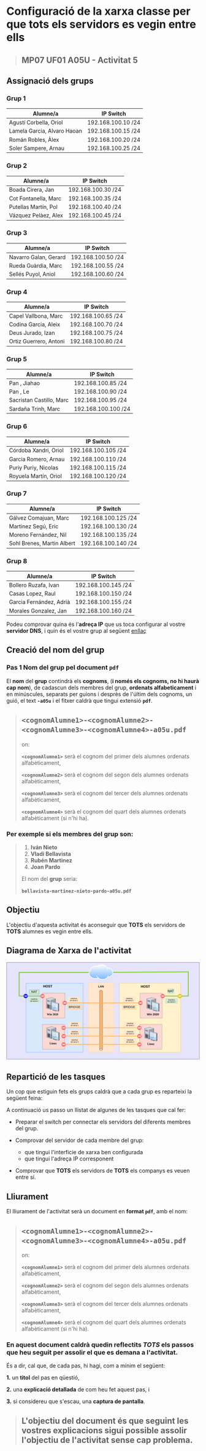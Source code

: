 # Configuració de la xarxa classe per que tots els servidors es vegin entre ells

> ## MP07 UF01 A05U - Activitat 5

## Assignació dels grups

### Grup 1

|Alumne/a|IP Switch|
|---|---|
|Agustí Corbella, Oriol|192.168.100.10 /24|
|Lamela Garcia, Alvaro Haoan|192.168.100.15 /24|
|Román Robles, Àlex|192.168.100.20 /24|
|Soler Sampere, Arnau|192.168.100.25 /24|

### Grup 2

|Alumne/a|IP Switch|
|---|---|
|Boada Cirera, Jan|192.168.100.30 /24|
|Cot Fontanella, Marc|192.168.100.35 /24|
|Putellas Martín, Pol|192.168.100.40 /24|
|Vázquez Pelàez, Alex|192.168.100.45 /24|

### Grup 3

|Alumne/a|IP Switch|
|---|---|
|Navarro Galan, Gerard|192.168.100.50 /24|
|Rueda Guàrdia, Marc|192.168.100.55 /24|
|Sellés Puyol, Aniol|192.168.100.60 /24|

### Grup 4

|Alumne/a|IP Switch|
|---|---|
|Capel Vallbona, Marc|192.168.100.65 /24|
|Codina Garcia, Aleix|192.168.100.70 /24|
|Deus Jurado, Izan|192.168.100.75 /24|
|Ortiz Guerrero, Antoni|192.168.100.80 /24|

### Grup 5

|Alumne/a|IP Switch|
|---|---|
|Pan , Jiahao|192.168.100.85 /24|
|Pan , Le|192.168.100.90 /24|
|Sacristan Castillo, Marc|192.168.100.95 /24|
|Sardaña Trinh, Marc|192.168.100.100 /24|

### Grup 6

|Alumne/a|IP Switch|
|---|---|
|Córdoba Xandri, Oriol|192.168.100.105 /24|
|Garcia Romero, Arnau|192.168.100.110 /24|
|Puriy Puriy, Nicolas|192.168.100.115 /24|
|Royuela Martín, Oriol|192.168.100.120 /24|

### Grup 7

|Alumne/a|IP Switch|
|---|---|
|Gálvez Comajuan, Marc|192.168.100.125 /24|
|Martinez Segú, Eric|192.168.100.130 /24|
|Moreno Fernández, Nil|192.168.100.135 /24|
|Sohl Brenes, Martin Albert|192.168.100.140 /24|

### Grup 8

|Alumne/a|IP Switch|
|---|---|
|Bollero Ruzafa, Ivan|192.168.100.145 /24|
|Casas Lopez, Raul|192.168.100.150 /24|
|Garcia Fernández, Adrià|192.168.100.155 /24|
|Morales Gonzalez, Jan|192.168.100.160 /24|

Podeu comprovar quina és l'**adreça IP** que us toca configurar al vostre **servidor DNS**, i quin és el vostre grup al següent [enllaç](https://script.google.com/a/macros/ginebro.cat/s/AKfycbwyXcC3_d4qYKO2lxQMkS_GXYfajSFB1BP9CX98d9DAN9s3QCf-jfbAvzj5-1Se8_O9gA/exec)

## Creació del nom del grup

### **Pas 1** Nom del grup pel document **```pdf```**

El **nom** del **grup** contindrà els **cognoms**, (**i només els cognoms, no hi haurà cap nom**), de cadascun dels membres del grup, **ordenats alfabeticament** i en minúscules, separats per guions i desprès de l'últim dels cognoms, un guió, el text **```-a05u```** i el fitxer caldrà que tingui extensió **```pdf```**.

> ## **```<cognomAlumne1>-<cognomAlumne2>-<cognomAlumne3>-<cognomAlumne4>-a05u.pdf```**
>
> on:
>
> **```<cognomAlumne1>```** serà el cognom del primer dels alumnes ordenats alfabèticament,
>
> **```<cognomAlumne2>```** serà el cognom del segon dels alumnes ordenats alfabèticament,
>
> **```<cognomAlumne3>```** serà el cognom del tercer dels alumnes ordenats alfabèticament,
>
> **```<cognomAlumne4>```** serà el cognom del quart dels alumnes ordenats alfabèticament (si n'hi ha).

### Per exemple si els membres del grup son:
 
> 1. **Iván Nieto** 
> 1. **Vladi Bellavista** 
> 1. **Rubén Martinez** 
> 1. **Joan Pardo** 
> 
> El nom del **grup** seria:
> 
> **```bellavista-martinez-nieto-pardo-a05u.pdf```**

## Objectiu

L'objectiu d'aquesta activitat és aconseguir que **TOTS** els servidors de **TOTS** alumnes es vegin entre ells. 

## Diagrama de Xarxa de l'activitat

![a05u-diagrama-de-xarxa.png](./images/a05u-diagrama-de-xarxa.png)

## Repartició de les tasques

Un cop que estiguin fets els grups caldrà que a cada grup es reparteixi la següent feina:

A continuació us passo un llistat de algunes de les tasques que cal fer:

- Preparar el switch per connectar els servidors del diferents membres del grup.

- Comprovar del servidor de cada membre del grup:
    * que tingui l'interficie de xarxa ben configurada
    * que tingui l'adreça IP corresponent

- Comprovar que **TOTS** els servidors de **TOTS** els companys es veuen entre sí.

## Lliurament

El lliurament de l'activitat serà un document en **format ```pdf```**, amb el nom:


> ## **```<cognomAlumne1>-<cognomAlumne2>-<cognomAlumne3>-<cognomAlumne4>-a05u.pdf```**
>
> on:
>
> **```<cognomAlumne1>```** serà el cognom del primer dels alumnes ordenats alfabèticament,
>
> **```<cognomAlumne2>```** serà el cognom del segon dels alumnes ordenats alfabèticament,
>
> **```<cognomAlumne3>```** serà el cognom del tercer dels alumnes ordenats alfabèticament,
>
> **```<cognomAlumne4>```** serà el cognom del quart dels alumnes ordenats alfabèticament (si n'hi ha).

### En aquest document caldrà quedin reflectits *TOTS* els passos que heu seguit per assolir el que es demana a l'activitat.

És a dir, cal que, de cada pas, hi hagi, com a mínim el següent:

**1.** un **titol** del pas en qüestió,

**2.** una **explicació detallada** de com heu fet aquest pas, i
  
**3.** si considereu que s'escau, una **captura de pantalla**.

> ## L'**objectiu** del document és que seguint les vostres explicacions sigui possible assolir l'objectiu de l'activitat sense cap problema.
